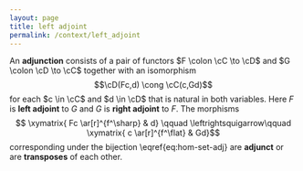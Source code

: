 ```yaml
---
layout: page
title: left adjoint
permalink: /context/left_adjoint
---
```

An **adjunction** consists of a pair of functors $F \colon \cC \to \cD$ and $G \colon \cD \to \cC$ together with an isomorphism $$\cD(Fc,d) \cong \cC(c,Gd)$$ for each $c \in \cC$ and $d \in \cD$ that is natural in both variables. Here $F$ is **left adjoint** to $G$ and $G$ is **right adjoint** to $F$. The morphisms $$ \xymatrix{ Fc \ar[r]^{f^\sharp} & d} \qquad \leftrightsquigarrow\qquad \xymatrix{ c \ar[r]^{f^\flat} & Gd}$$ corresponding under the bijection \eqref{eq:hom-set-adj} are **adjunct** or are **transposes** of each other.
